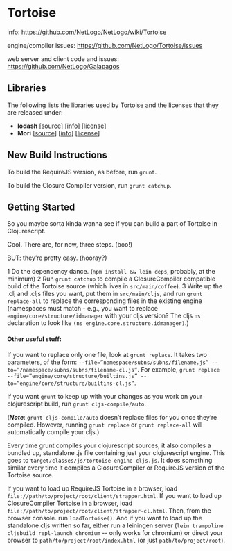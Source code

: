 # Tortoise

info: https://github.com/NetLogo/NetLogo/wiki/Tortoise

engine/compiler issues: https://github.com/NetLogo/Tortoise/issues

web server and client code and issues: https://github.com/NetLogo/Galapagos

## Libraries

The following lists the libraries used by Tortoise and the licenses that they are released under:

  * **lodash** [[source](https://github.com/lodash/lodash)] [[info](http://lodash.com/)] [[license](https://raw.githubusercontent.com/dojo/dojo/c84bf39e40acb310e63ebd7802ce3773b8525abb/LICENSE)]
  * **Mori** [[source](https://github.com/swannodette/mori)] [[info](http://swannodette.github.io/mori/)] [[license](http://www.eclipse.org/legal/epl-v10.html)]

## New Build Instructions

To build the RequireJS version, as before, run `grunt`.

To build the Closure Compiler version, run `grunt catchup`.

## Getting Started

So you maybe sorta kinda wanna see if you can build a part of Tortoise in Clojurescript.

Cool. There are, for now, three steps. (boo!)

BUT: they’re pretty easy. (hooray?)

  1 Do the dependency dance. (`npm install && lein deps`, probably, at the minimum)
  2 Run `grunt catchup` to compile a ClosureCompiler compatible build of the Tortoise source (which lives in `src/main/coffee`).
  3 Write up the .clj and .cljs files you want, put them in `src/main/cljs`, and run `grunt replace-all` to replace the corresponding files in the existing engine (namespaces must match - e.g., you want to replace `engine/core/structure/idmanager` with your cljs version? The cljs `ns` declaration to look like `(ns engine.core.structure.idmanager)`.)

#### Other useful stuff:

If you want to replace only one file, look at `grunt replace`. It takes two parameters, of the form: `--file=”namespace/subns/subns/filename.js” --to=”/namespace/subns/subns/filename-cl.js”`. For example, `grunt replace --file=”engine/core/structure/builtins.js” --to=”engine/core/structure/builtins-cl.js”`.

If you want `grunt` to keep up with your changes as you work on your clojurescript build, run `grunt cljs-compile/auto`.

(***Note***: `grunt cljs-compile/auto` doesn’t replace files for you once they’re compiled. However, running `grunt replace` or `grunt replace-all` will automatically compile your cljs.)

Every time grunt compiles your clojurescript sources, it also compiles a bundled up, standalone .js file containing just your clojurescript engine. This goes to `target/classes/js/tortoise-engine-cljs.js`.
It does something similar every time it compiles a ClosureCompiler or RequireJS version of the Tortoise source.

If you want to load up RequireJS Tortoise in a browser, load `file://path/to/project/root/client/strapper.html`.
If you want to load up ClosureCompiler Tortoise in a browser, load `file://path/to/project/root/client/strapper-cl.html`. Then, from the browser console. run `loadTortoise()`.
And if you want to load up the standalone cljs written so far, either run a leiningen server (`lein trampoline cljsbuild repl-launch chromium` -- only works for chromium) or direct your browser to `path/to/project/root/index.html` (or just `path/to/project/root`).
